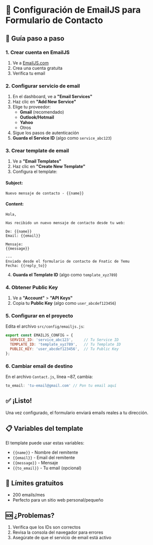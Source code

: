 # 📧 Configuración de EmailJS para Formulario de Contacto

## 🚀 Guía paso a paso

### 1. Crear cuenta en EmailJS
1. Ve a [EmailJS.com](https://www.emailjs.com/)
2. Crea una cuenta gratuita
3. Verifica tu email

### 2. Configurar servicio de email
1. En el dashboard, ve a **"Email Services"**
2. Haz clic en **"Add New Service"**
3. Elige tu proveedor:
   - **Gmail** (recomendado)
   - **Outlook/Hotmail**
   - **Yahoo**
   - Otros
4. Sigue los pasos de autenticación
5. **Guarda el Service ID** (algo como `service_abc123`)

### 3. Crear template de email
1. Ve a **"Email Templates"**
2. Haz clic en **"Create New Template"**
3. Configura el template:

#### Subject:
```
Nuevo mensaje de contacto - {{name}}
```

#### Content:
```
Hola,

Has recibido un nuevo mensaje de contacto desde tu web:

De: {{name}}
Email: {{email}}

Mensaje:
{{message}}

---
Enviado desde el formulario de contacto de Fnatic de Temu
Fecha: {{reply_to}}
```

4. **Guarda el Template ID** (algo como `template_xyz789`)

### 4. Obtener Public Key
1. Ve a **"Account"** > **"API Keys"**
2. Copia tu **Public Key** (algo como `user_abcdef123456`)

### 5. Configurar en el proyecto
Edita el archivo `src/config/emailjs.js`:

```javascript
export const EMAILJS_CONFIG = {
  SERVICE_ID: 'service_abc123',     // Tu Service ID
  TEMPLATE_ID: 'template_xyz789',   // Tu Template ID  
  PUBLIC_KEY: 'user_abcdef123456',  // Tu Public Key
};
```

### 6. Cambiar email de destino
En el archivo `Contact.js`, línea ~87, cambia:
```javascript
to_email: 'tu-email@gmail.com' // Pon tu email aquí
```

## ✅ ¡Listo!
Una vez configurado, el formulario enviará emails reales a tu dirección.

## 📋 Variables del template
El template puede usar estas variables:
- `{{name}}` - Nombre del remitente
- `{{email}}` - Email del remitente  
- `{{message}}` - Mensaje
- `{{to_email}}` - Tu email (opcional)

## 🔧 Límites gratuitos
- 200 emails/mes
- Perfecto para un sitio web personal/pequeño

## 🆘 ¿Problemas?
1. Verifica que los IDs son correctos
2. Revisa la consola del navegador para errores
3. Asegúrate de que el servicio de email está activo
